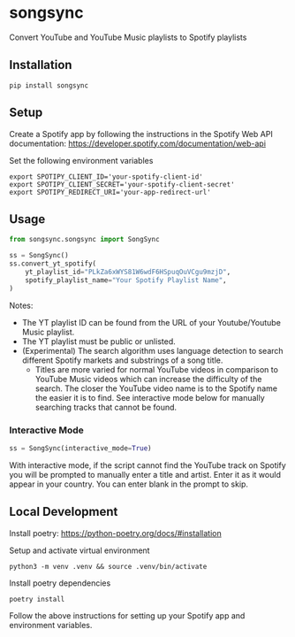 # songsync

Convert YouTube and YouTube Music playlists to Spotify playlists

## Installation

`pip install songsync`

## Setup

Create a Spotify app by following the instructions in the Spotify Web API documentation: https://developer.spotify.com/documentation/web-api

Set the following environment variables

```
export SPOTIPY_CLIENT_ID='your-spotify-client-id'
export SPOTIPY_CLIENT_SECRET='your-spotify-client-secret'
export SPOTIPY_REDIRECT_URI='your-app-redirect-url'
```

## Usage

```python
from songsync.songsync import SongSync

ss = SongSync()
ss.convert_yt_spotify(
    yt_playlist_id="PLkZa6xWYS81W6wdF6HSpuqOuVCgu9mzjD",
    spotify_playlist_name="Your Spotify Playlist Name",
)
```

Notes:

- The YT playlist ID can be found from the URL of your Youtube/Youtube Music playlist.
- The YT playlist must be public or unlisted.
- (Experimental) The search algorithm uses language detection to search different Spotify markets and substrings of a song title.
  - Titles are more varied for normal YouTube videos in comparison to YouTube Music videos which can increase the difficulty of the search. The closer the YouTube video name is to the Spotify name the easier it is to find. See interactive mode below for manually searching tracks that cannot be found.

### Interactive Mode

```python
ss = SongSync(interactive_mode=True)
```

With interactive mode, if the script cannot find the YouTube track on Spotify you will be prompted to manually enter a title and artist. Enter it as it would appear in your country. You can enter blank in the prompt to skip.

## Local Development

Install poetry: https://python-poetry.org/docs/#installation

Setup and activate virtual environment

```
python3 -m venv .venv && source .venv/bin/activate
```

Install poetry dependencies

```
poetry install
```

Follow the above instructions for setting up your Spotify app and environment variables.
